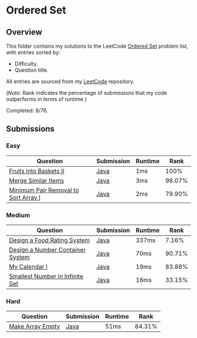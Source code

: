 # Ordered Set

## Overview
This folder contains my solutions to the LeetCode [Ordered Set](https://leetcode.com/problem-list/ordered-set/) problem list,
with entries sorted by:
- Difficulty.
- Question title.

All entries are sourced from my [LeetCode](https://github.com/shumarb/leetcode) repository.

(*Note*: Rank indicates the percentage of submissions that my code outperforms in terms of runtime.)

Completed: 8/76.

## Submissions
### Easy
| Question                                                                                                                | Submission                                                                                              | Runtime | Rank   |
|-------------------------------------------------------------------------------------------------------------------------|---------------------------------------------------------------------------------------------------------|---------|--------|
| [Fruits into Baskets II](https://leetcode.com/problems/fruits-into-baskets-ii/description/)                             | [Java](https://github.com/shumarb/leetcode/blob/main/submissions/FruitsIntoBasketsTwo.java)             | 1ms     | 100%   |
| [Merge Similar Items](https://leetcode.com/problems/merge-similar-items/description/)                                   | [Java](https://github.com/shumarb/leetcode/blob/main/submissions/MergeSimilarItems.java)                | 3ms     | 98.07% |
| [Minimum Pair Removal to Sort Array I](https://leetcode.com/problems/minimum-pair-removal-to-sort-array-i/description/) | [Java](https://github.com/shumarb/leetcode/blob/main/submissions/MinimumPairRemovalToSortArrayOne.java) | 2ms     | 79.90% |

### Medium
| Question                                                                                                        | Submission                                                                                 | Runtime | Rank   |
|-----------------------------------------------------------------------------------------------------------------|--------------------------------------------------------------------------------------------|---------|--------|
| [Design a Food Rating System](https://leetcode.com/problems/design-a-food-rating-system/description/)           | [Java](https://github.com/shumarb/leetcode/blob/main/submissions/FoodRatings.java)         | 337ms   | 7.16%  |
| [Design a Number Container System](https://leetcode.com/problems/design-a-number-container-system/description/) | [Java](https://github.com/shumarb/leetcode/blob/main/submissions/NumberContainers.java)    | 70ms    | 90.71% |
| [My Calendar I](https://leetcode.com/problems/my-calendar-i/description/)                                       | [Java](https://github.com/shumarb/leetcode/blob/main/submissions/MyCalendar.java)          | 19ms    | 83.88% |
| [Smallest Number in Infinite Set](https://leetcode.com/problems/smallest-number-in-infinite-set/description/)   | [Java](https://github.com/shumarb/leetcode/blob/main/submissions/SmallestInfiniteSet.java) | 16ms    | 33.15% |

### Hard
| Question                                                                                                                                       | Submission                                                                                                         | Runtime | Rank   |
|------------------------------------------------------------------------------------------------------------------------------------------------|--------------------------------------------------------------------------------------------------------------------|---------|--------|
| [Make Array Empty](https://leetcode.com/problems/make-array-empty/description/)                                                                | [Java](https://github.com/shumarb/leetcode/blob/main/submissions/MakeArrayEmpty.java)                              | 51ms    | 84.31% |
